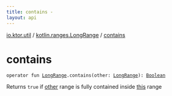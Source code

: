 ```yaml
---
title: contains - 
layout: api
---
```


<div class='api-docs-breadcrumbs'><a href="../index.html">io.ktor.util</a> / <a href="index.html">kotlin.ranges.LongRange</a> / <a href="./contains.html">contains</a></div>

# contains

<div class="signature"><code><span class="keyword">operator</span> <span class="keyword">fun </span><a href="https://kotlinlang.org/api/latest/jvm/stdlib/kotlin.ranges/-long-range/index.html"><span class="identifier">LongRange</span></a><span class="symbol">.</span><span class="identifier">contains</span><span class="symbol">(</span><span class="parameterName" id="io.ktor.util$contains(kotlin.ranges.LongRange, kotlin.ranges.LongRange)/other">other</span><span class="symbol">:</span>&nbsp;<a href="https://kotlinlang.org/api/latest/jvm/stdlib/kotlin.ranges/-long-range/index.html"><span class="identifier">LongRange</span></a><span class="symbol">)</span><span class="symbol">: </span><a href="https://kotlinlang.org/api/latest/jvm/stdlib/kotlin/-boolean/index.html"><span class="identifier">Boolean</span></a></code></div>

Returns <code>true</code> if <a href="contains.html#io.ktor.util$contains(kotlin.ranges.LongRange, kotlin.ranges.LongRange)/other">other</a> range is fully contained inside <a href="contains/-this-.html">this</a> range

